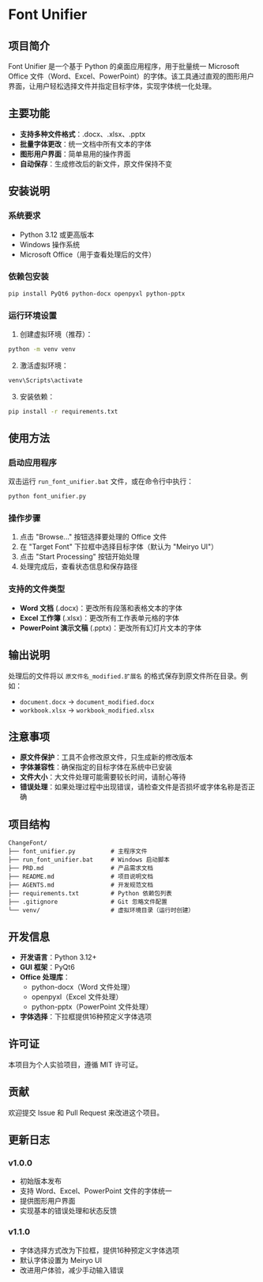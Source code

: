 # Font Unifier

## 项目简介

Font Unifier 是一个基于 Python 的桌面应用程序，用于批量统一 Microsoft Office 文件（Word、Excel、PowerPoint）的字体。该工具通过直观的图形用户界面，让用户轻松选择文件并指定目标字体，实现字体统一化处理。

## 主要功能

- **支持多种文件格式**：.docx、.xlsx、.pptx
- **批量字体更改**：统一文档中所有文本的字体
- **图形用户界面**：简单易用的操作界面
- **自动保存**：生成修改后的新文件，原文件保持不变

## 安装说明

### 系统要求
- Python 3.12 或更高版本
- Windows 操作系统
- Microsoft Office（用于查看处理后的文件）

### 依赖包安装
```bash
pip install PyQt6 python-docx openpyxl python-pptx
```

### 运行环境设置
1. 创建虚拟环境（推荐）：
```bash
python -m venv venv
```

2. 激活虚拟环境：
```bash
venv\Scripts\activate
```

3. 安装依赖：
```bash
pip install -r requirements.txt
```

## 使用方法

### 启动应用程序
双击运行 `run_font_unifier.bat` 文件，或在命令行中执行：
```bash
python font_unifier.py
```

### 操作步骤
1. 点击 "Browse..." 按钮选择要处理的 Office 文件
2. 在 "Target Font" 下拉框中选择目标字体（默认为 "Meiryo UI"）
3. 点击 "Start Processing" 按钮开始处理
4. 处理完成后，查看状态信息和保存路径

### 支持的文件类型
- **Word 文档** (.docx)：更改所有段落和表格文本的字体
- **Excel 工作簿** (.xlsx)：更改所有工作表单元格的字体
- **PowerPoint 演示文稿** (.pptx)：更改所有幻灯片文本的字体

## 输出说明

处理后的文件将以 `原文件名_modified.扩展名` 的格式保存到原文件所在目录。例如：
- `document.docx` → `document_modified.docx`
- `workbook.xlsx` → `workbook_modified.xlsx`

## 注意事项

- **原文件保护**：工具不会修改原文件，只生成新的修改版本
- **字体兼容性**：确保指定的目标字体在系统中已安装
- **文件大小**：大文件处理可能需要较长时间，请耐心等待
- **错误处理**：如果处理过程中出现错误，请检查文件是否损坏或字体名称是否正确

## 项目结构

```
ChangeFont/
├── font_unifier.py          # 主程序文件
├── run_font_unifier.bat     # Windows 启动脚本
├── PRD.md                   # 产品需求文档
├── README.md                # 项目说明文档
├── AGENTS.md                # 开发规范文档
├── requirements.txt         # Python 依赖包列表
├── .gitignore               # Git 忽略文件配置
└── venv/                    # 虚拟环境目录（运行时创建）
```

## 开发信息

- **开发语言**：Python 3.12+
- **GUI 框架**：PyQt6
- **Office 处理库**：
  - python-docx（Word 文件处理）
  - openpyxl（Excel 文件处理）
  - python-pptx（PowerPoint 文件处理）
- **字体选择**：下拉框提供16种预定义字体选项

## 许可证

本项目为个人实验项目，遵循 MIT 许可证。

## 贡献

欢迎提交 Issue 和 Pull Request 来改进这个项目。

## 更新日志

### v1.0.0
- 初始版本发布
- 支持 Word、Excel、PowerPoint 文件的字体统一
- 提供图形用户界面
- 实现基本的错误处理和状态反馈

### v1.1.0
- 字体选择方式改为下拉框，提供16种预定义字体选项
- 默认字体设置为 Meiryo UI
- 改进用户体验，减少手动输入错误